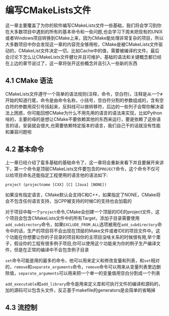 # 编写CMakeLists文件

这一章主要覆盖了为你的软件编写CMakeLists文件一些基础，我们将会学习到你在大多数项目中遇到的所有的基本命令和一些问题,也会学习下周末把现有的UNIX或者Windows项目转换到CMake上来，因为CMake能处理非常复杂的项目，所以大多数项目中你会发现这一章的内容完全够用啦，CMake是被CMakeLists文件驱动的，CMakeList文件决定一切，比如Cache中的值，需要被编译的文件。最后会讨论下怎么让CMakeLists文件健壮并且可维护，基础的语法和关键概念都已经在上边的章节说过了，这一章将张开这些概念并且引入一些新的东西

## 4.1 CMake 语法

CMakeLists文件遵守一个简单的语法规则(注释，命令，空白符)，注释是从一个`#`开始的知道行尾，命令是由命令名称，小括号，空白符分割的参数组成的，含有空白符的参数用双引号括起来，反斜线可以做转移符，后边的一些列子会帮你解决语法上困惑，你可能回想CMake为什么不用先用的语言的语法来实现，比如Python啥的，主要的母的是想让CMake不要依赖其他的东西来运行，要是依赖了这些语言的话，安装就会很大,也需要依赖特定版本的语言，我们自己干的话就没有性能和兼容问题啦

## 4.2 基本命令

上一章已经介绍了蛮多基础的基础命令了，这一章将会重新来看下并且要展开来讲下，第一个命令是顶层CMakeLists文件要包含的`PROJECT`命令，这个命令不仅可以给项目命名还能指定工程使用的语言他的语法如下:

```
project (projectname [CXX] [C] [Java] [NONE])

```

如果没有指定语言，CMake默认会支持C和C++，如果指定了NONE，CMake将会不包含任何语言支持，当CPP被支持的时候C的支持也会加载的

对于项目中每一个`project`命令,CMake会创建一个顶层的IDE的project文件，这个项目会包含CMakeLists文件中的所有Target，添加子目录需要使用`add_subdirectory`命令，如果`EXCLUDE_FROM_ALL`选项被用在`add_subdirectory`命令中的话，生产的项目将不会出现在顶层的Make文件或者IDE的项目文件中。这个功能在你想要让你的子目录的项目和你的主项目没啥关系的时候很有用,举个栗子，假设你的工程有很多例子项目,你可以使用这个功能来为你的例子生产编译文件，但是在正常的编译中不会包含例子目录

`set`命令可能是用的最多的命令，他可以用来定义和修改变量和列表，和`set`相对的，`remove`和`separate_arguments`命令，`remove`命令可以用来从变量列表里边删除值，`separate_arguments`可以用来把一个单一的变量值用空白分割成一个列表

`add_executable`和`add_library`命令是用来定义库和可执行文件的编译和源码的，加的源码可以包含头文件，反正基于makefile的generators是会简单的省略掉


## 4.3 流控制



